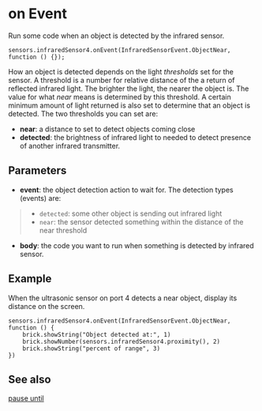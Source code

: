 # on Event

Run some code when an object is detected by the infrared sensor.

```sig
sensors.infraredSensor4.onEvent(InfraredSensorEvent.ObjectNear, function () {});
```

How an object is detected depends on the light _thresholds_ set for the sensor. A threshold is a number for relative distance of the a return of reflected infrared light. The brighter the light, the nearer the object is. The value for what _near_ means is determined by this threshold. A certain minimum amount of light returned is also set to determine that an object is detected. The two thresholds you can set are:

* **near**: a distance to set to detect objects coming close
* **detected**: the brightness of infrared light to needed to detect presence of another infrared transmitter.

## Parameters

* **event**: the object detection action to wait for. The detection types (events) are:
> * ``detected``: some other object is sending out infrared light
> * ``near``: the sensor detected something within the distance of the near threshold
* **body**: the code you want to run when something is detected by infrared sensor.

## Example

When the ultrasonic sensor on port 4 detects a near object, display its distance on the screen.

```blocks
sensors.infraredSensor4.onEvent(InfraredSensorEvent.ObjectNear, function () {
    brick.showString("Object detected at:", 1)
    brick.showNumber(sensors.infraredSensor4.proximity(), 2)
    brick.showString("percent of range", 3)
})
```

## See also

[pause until](/reference/sensors/infrared/pause-until)